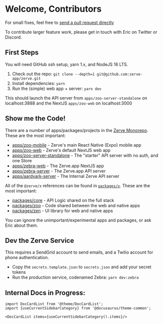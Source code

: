# Welcome, Contributors

For small fixes, feel free to [send a pull request directly](https://github.com/zerve-app/zerve/pulls)

To contribute larger feature work, please get in touch with Eric on Twitter or Discord.

## First Steps

You will need GitHub ssh setup, yarn 1.x, and NodeJS 16 LTS.

1. Check out the repo: `git clone --depth=1 git@github.com:zerve-app/zerve.git`
2. Install dependencies: `yarn`
3. Run the (simple) web app + server: `yarn dev`

This should launch the API server from `apps/zoo-server-standalone` on localhost:3888 and the NextJS `apps/zoo-web` on localhost:3000

## Show me the Code!

There are a number of apps/packages/projects in the [Zerve Monorepo](https://github.com/zerve-app/zerve). These are the most important:

- [apps/zoo-mobile](https://github.com/zerve-app/zerve/tree/main/apps/zoo-mobile) - Zerve's main React Native (Expo) mobile app
- [apps/zoo-web](https://github.com/zerve-app/zerve/tree/main/apps/zoo-web) - Zerve's default NextJS web app
- [apps/zoo-server-standalone](https://github.com/zerve-app/zerve/tree/main/apps/zoo-server-standalone) - The "starter" API server with no auth, and one Store
- [apps/zebra-web](https://github.com/zerve-app/zerve/tree/main/apps/zebra-web) - The Zerve.app NextJS app
- [apps/zebra-server](https://github.com/zerve-app/zerve/tree/main/apps/zebra-server) - The Zerve.app API server
- [apps/aardvark-server](https://github.com/zerve-app/zerve/tree/main/apps/aardvark-server) - The Internal Zerve API server

All of the `@zerve/x` references can be found in [`packages/x`](https://github.com/zerve-app/zerve/tree/main/packages). These are the most important:

- [packages/core](https://github.com/zerve-app/zerve/tree/main/packages/core) - API Logic shared on the full stack
- [packages/zoo](https://github.com/zerve-app/zerve/tree/main/packages/zoo) - Code shared between the web and native apps
- [packages/zen](https://github.com/zerve-app/zerve/tree/main/packages/zen) - UI library for web and native apps

You can ignore the unimportant/experimental apps and packages, or ask Eric about them.

## Dev the Zerve Service

This requires a SendGrid account to send emails, and a Twilio account for phone authentication.

- Copy the `secrets.template.json` to `secrets.json` and add your secret tokens
- Run the production service, codenamed Zebra: `yarn dev:zebra`

## Internal Docs in Progress:

```mdx-code-block
import DocCardList from '@theme/DocCardList';
import {useCurrentSidebarCategory} from '@docusaurus/theme-common';

<DocCardList items={useCurrentSidebarCategory().items}/>
```

